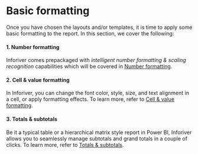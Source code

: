 # Basic formatting

Once you have chosen the layouts and/or templates, it is time to apply some basic formatting to the report. In this section, we cover the following:

#### 1. Number formatting

Inforiver comes prepackaged with _intelligent number formatting & scaling recognition_ capabilities which will be covered in [Number formatting](basic-formatting/number-formatting.md).

#### 2. Cell & value formatting

In Inforiver, you can change the font color, style, size, and text alignment in a cell, or apply formatting effects. To learn more, refer to [Cell & value formatting](basic-formatting/cell-and-value-formatting.md).&#x20;

#### 3. Totals & subtotals

Be it a typical table or a hierarchical matrix style report in Power BI, Inforiver allows you to seamlessly manage subtotals and grand totals in a couple of clicks. To learn more, refer to [Totals & subtotals](basic-formatting/totals-and-subtotals.md).
